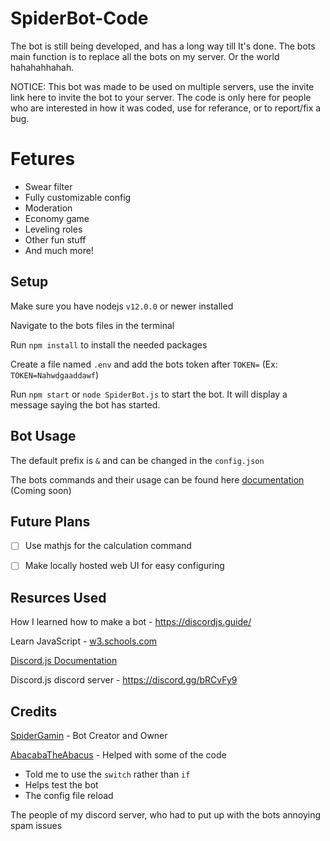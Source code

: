 # SpiderBot-Code
The bot is still being developed, and has a long way till It's done. The bots main function is to replace all the bots on my server. Or the world hahahahhahah.

[comment]: <> (Invite the bot to your server)

NOTICE: This bot was made to be used on multiple servers, use the invite link here to invite the bot to your server. The code is only here for people who are interested in how it was coded, use for referance, or to report/fix a bug.


# Fetures
- Swear filter
- Fully customizable config
- Moderation
- Economy game
- Leveling roles
- Other fun stuff
- And much more!


## Setup
Make sure you have nodejs `v12.0.0` or newer installed

Navigate to the bots files in the terminal

Run `npm install` to install the needed packages 

Create a file named `.env` and add the bots token after `TOKEN=` (Ex: `TOKEN=Nahwdgaaddawf`)

Run `npm start` or `node SpiderBot.js` to start the bot.
It will display a message saying the bot has started.

## Bot Usage
The default prefix is `&` and can be changed in the `config.json`

The bots commands and their usage can be found here <a href="">documentation</a> (Coming soon)


## Future Plans
* [ ] Use mathjs for the calculation command
* [ ] Make locally hosted web UI for easy configuring




## Resurces Used
How I learned how to make a bot - https://discordjs.guide/

Learn JavaScript - [w3.schools.com](w3.schools.com)

[Discord.js Documentation](https://discord.js.org/?source=post_page---------------------------#/docs/main/stable/general/welcome)

Discord.js discord server - https://discord.gg/bRCvFy9


## Credits
[SpiderGamin](https://github.com/SpiderGamin) - Bot Creator and Owner

[AbacabaTheAbacus](https://github.com/AbacabaTheAbacus) - Helped with some of the code 
- Told me to use the `switch` rather than `if`
- Helps test the bot
- The config file reload


The people of my discord server, who had to put up with the bots annoying spam issues
